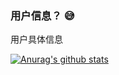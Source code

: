 ### 用户信息？ 😅
用户具体信息

[![Anurag's github stats](https://github-readme-stats.vercel.app/api?username=Fossil10)](https://github.com/anuraghazra/github-readme-stats)


<!--
**Fossil10/Fossil10** is a ✨ _special_ ✨ repository because its `README.md` (this file) appears on your GitHub profile.

Here are some ideas to get you started:

- 🔭 I’m currently working on ...
- 🌱 I’m currently learning ...
- 👯 I’m looking to collaborate on ...
- 🤔 I’m looking for help with ...
- 💬 Ask me about ...
- 📫 How to reach me: ...
- 😄 Pronouns: ...
- ⚡ Fun fact: ...
-->

